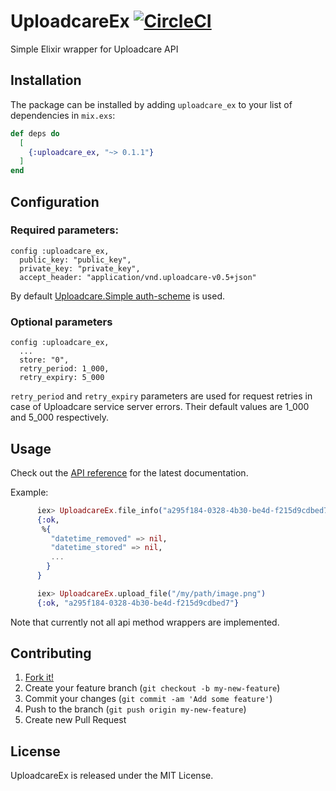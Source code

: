 # UploadcareEx [![CircleCI](https://circleci.com/gh/CryptoHamsters/uploadcare_ex.svg?style=svg)](https://circleci.com/gh/CryptoHamsters/uploadcare_ex)

Simple Elixir wrapper for Uploadcare API

## Installation

The package can be installed by adding `uploadcare_ex` to your list of dependencies in `mix.exs`:

```elixir
def deps do
  [
    {:uploadcare_ex, "~> 0.1.1"}
  ]
end
```

## Configuration

### Required parameters:

```
config :uploadcare_ex,
  public_key: "public_key",
  private_key: "private_key",
  accept_header: "application/vnd.uploadcare-v0.5+json"
```

By default [Uploadcare.Simple auth-scheme](https://uploadcare.com/docs/api_reference/rest/requests_auth/) is used.

### Optional parameters

```
config :uploadcare_ex,
  ...
  store: "0",
  retry_period: 1_000,
  retry_expiry: 5_000
```

```retry_period``` and ```retry_expiry``` parameters are used for request retries in case of Uploadcare service server errors. Their default values are 1_000 and 5_000 respectively.

## Usage

Check out the [API reference](https://hexdocs.pm/uploadcare_ex/api-reference.html) for the latest documentation.

Example:

```elixir
      iex> UploadcareEx.file_info("a295f184-0328-4b30-be4d-f215d9cdbed7")
      {:ok,
       %{
         "datetime_removed" => nil,
         "datetime_stored" => nil,
         ...
        }
      }

      iex> UploadcareEx.upload_file("/my/path/image.png")
      {:ok, "a295f184-0328-4b30-be4d-f215d9cdbed7"}
```

Note that currently not all api method wrappers are implemented.

## Contributing

1. [Fork it!](https://github.com/CryptoHamsters/uploadcare_ex/fork)
2. Create your feature branch (`git checkout -b my-new-feature`)
3. Commit your changes (`git commit -am 'Add some feature'`)
4. Push to the branch (`git push origin my-new-feature`)
5. Create new Pull Request


## License

UploadcareEx is released under the MIT License.
